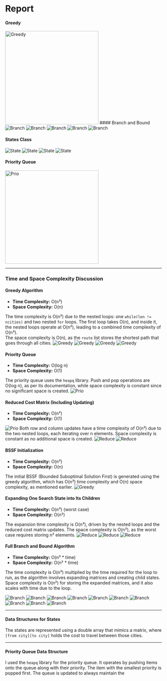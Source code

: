 # Report

#### Greedy
<img src="images/GreedyAlgorithm.png" alt="Greedy" height="300px" width="300px" />
#### Branch and Bound
<img src="images/Branch.png" alt="Branch"/>
<img src="images/Branch2.png" alt="Branch" />
<img src="images/Branch3.png" alt="Branch"  />
<img src="images/Branch4.png" alt="Branch"  />
<img src="images/Branch5.png" alt="Branch"  />

#### States Class
<img src="images/Branch6.png" alt="State" />
<img src="images/Branch7.png" alt="State" />
<img src="images/Branch8.png" alt="State" />
<img src="images/Branch9.png" alt="State"  />

#### Priority Queue
<img src="images/prio.png" alt="Prio" height="300px" width="300px" />

---

### Time and Space Complexity Discussion

#### Greedy Algorithm
- **Time Complexity:** O(n³)
- **Space Complexity:** O(n)

The time complexity is O(n³) due to the nested loops: one `while(len != ncities)` and two nested `for` loops. The first loop takes O(n), and inside it, the nested loops operate at O(n²), leading to a combined time complexity of O(n³).  
The space complexity is O(n), as the `route` list stores the shortest path that goes through all cities.
<img src="images/GreedyEx.png" alt="Greedy"  />
<img src="images/GreedyEx2.png" alt="Greedy"  />
<img src="images/GreedyEx3.png" alt="Greedy"  />
<img src="images/GreedyEx4.png" alt="Greedy"  />

#### Priority Queue
- **Time Complexity:** O(log n)
- **Space Complexity:** O(1)

The priority queue uses the `heapq` library. Push and pop operations are O(log n), as per its documentation, while space complexity is constant since no significant space is created.
<img src="images/PrioEx.png" alt="Prio"  />

#### Reduced Cost Matrix (Including Updating)
- **Time Complexity:** O(n²)
- **Space Complexity:** O(1)
<img src="images/PrioEx.png" alt="Prio"  />
Both row and column updates have a time complexity of O(n²) due to the two nested loops, each iterating over n elements. Space complexity is constant as no additional space is created.
<img src="images/reducedEx.png" alt="Reduce"  />
<img src="images/reducedEx2.png" alt="Reduce"  />

#### BSSF Initialization
- **Time Complexity:** O(n³)
- **Space Complexity:** O(n)

The initial BSSF (Bounded Suboptimal Solution First) is generated using the greedy algorithm, which has O(n³) time complexity and O(n) space complexity, as mentioned earlier.
<img src="images/GreedyEx.png" alt="Greedy"  />

#### Expanding One Search State into Its Children
- **Time Complexity:** O(n³) (worst case)
- **Space Complexity:** O(n²)

The expansion time complexity is O(n³), driven by the nested loops and the reduced cost matrix updates. The space complexity is O(n²), as the worst case requires storing n² elements.
<img src="images/reducedEx3.png" alt="Reduce"  />
<img src="images/reducedEx4.png" alt="Reduce"  />
<img src="images/reducedEx5.png" alt="Reduce"  />

#### Full Branch and Bound Algorithm
- **Time Complexity:** O(n³ * time)
- **Space Complexity:** O(n² * time)

The time complexity is O(n³) multiplied by the time required for the loop to run, as the algorithm involves expanding matrices and creating child states. Space complexity is O(n²) for storing the expanded matrices, and it also scales with time due to the loop.

<img src="images/branchEx1.png" alt="Branch"/>
<img src="images/branchEx2.png" alt="Branch"  />
<img src="images/branchEx3.png" alt="Branch"  />
<img src="images/branchEx4.png" alt="Branch"  />
<img src="images/branchEx5.png" alt="Branch"/>
<img src="images/branchEx6.png" alt="Branch" />
<img src="images/branchEx7.png" alt="Branch"  />
<img src="images/branchEx8.png" alt="Branch"  />
<img src="images/branchEx9.png" alt="Branch"  />
<img src="images/branchEx10.png" alt="Branch" />

---

#### Data Structures for States
The states are represented using a double array that mimics a matrix, where `[from city][to city]` holds the cost to travel between those cities.

---

#### Priority Queue Data Structure
I used the `heapq` library for the priority queue. It operates by pushing items onto the queue along with their priority. The item with the smallest priority is popped first. The queue is updated to always maintain the
